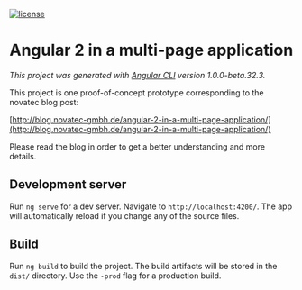 [![license](https://img.shields.io/github/license/mashape/apistatus.svg?style=flat-square)]( LICENSE )

# Angular 2 in a multi-page application

_This project was generated with [Angular CLI](https://github.com/angular/angular-cli) version 1.0.0-beta.32.3._

This project is one proof-of-concept prototype corresponding to the novatec blog post:

[http://blog.novatec-gmbh.de/angular-2-in-a-multi-page-application/](http://blog.novatec-gmbh.de/angular-2-in-a-multi-page-application/)

Please read the blog in order to get a better understanding and more details.

## Development server
Run `ng serve` for a dev server. Navigate to `http://localhost:4200/`. The app will automatically reload if you change any of the source files.

## Build

Run `ng build` to build the project. The build artifacts will be stored in the `dist/` directory. Use the `-prod` flag for a production build.
